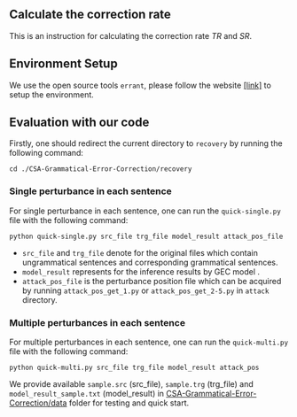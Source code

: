 ## Calculate the correction rate
This is an instruction for calculating the correction rate $TR$ and $SR$.

## Environment Setup
We use the open source tools `errant`, please follow the website [[link]](https://github.com/chrisjbryant/errant) to setup the environment.

## Evaluation with our code
Firstly, one should redirect the current directory to `recovery` by running the following command:
```
cd ./CSA-Grammatical-Error-Correction/recovery
```
### Single perturbance in each sentence
For single perturbance in each sentence, one can run the `quick-single.py` file with the following command:
```
python quick-single.py src_file trg_file model_result attack_pos_file
```
- `src_file` and `trg_file` denote for the original files which contain ungrammatical sentences and corresponding grammatical sentences.
- `model_result` represents for the inference results by GEC model .
- `attack_pos_file` is the perturbance position file which can be acquired by running `attack_pos_get_1.py` or `attack_pos_get_2-5.py` in `attack` directory.

### Multiple perturbances in each sentence
For multiple perturbances in each sentence, one can run the `quick-multi.py` file with the following command:
```
python quick-multi.py src_file trg_file model_result attack_pos
```

We provide available `sample.src` (src_file), `sample.trg` (trg_file) and `model_result_sample.txt` (model_result) in [CSA-Grammatical-Error-Correction/data](../data) folder for testing and quick start.

